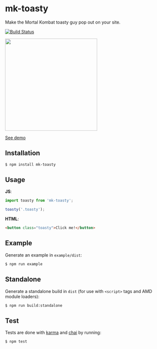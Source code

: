 # mk-toasty

Make the Mortal Kombat toasty guy pop out on your site.

[![Build Status](https://travis-ci.org/zakangelle/mk-toasty.svg?branch=master)](https://travis-ci.org/zakangelle/mk-toasty)

<a href="https://dl.dropboxusercontent.com/u/21334841/demos/mk-toasty/index.html">
  <img src='https://www.dropbox.com/s/h7zo1d5g57vjdv9/mk-toasty.png?raw=1' width='300px' />
</a>

[See demo](https://dl.dropboxusercontent.com/u/21334841/demos/mk-toasty/index.html)

## Installation

```sh
$ npm install mk-toasty
```

## Usage

**JS**:

```js
import toasty from 'mk-toasty';

toasty('.toasty');
```

**HTML**:

```html
<button class="toasty">Click me!</button>
```

## Example

Generate an example in `example/dist`:

```sh
$ npm run example
```

## Standalone

Generate a standalone build in `dist` (for use with `<script>` tags and AMD module loaders):

```sh
$ npm run build:standalone
```

## Test

Tests are done with [karma](https://karma-runner.github.io) and [chai](http://chaijs.com/) by running:

```
$ npm test
```
